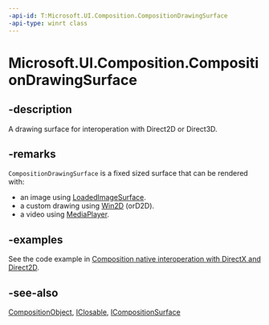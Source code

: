 ```yaml
---
-api-id: T:Microsoft.UI.Composition.CompositionDrawingSurface
-api-type: winrt class
---
```


<!-- Class syntax.
public class CompositionDrawingSurface : Windows.UI.Composition.CompositionObject, Windows.UI.Composition.ICompositionDrawingSurface, Windows.UI.Composition.ICompositionDrawingSurface2, Windows.UI.Composition.ICompositionSurface
-->

# Microsoft.UI.Composition.CompositionDrawingSurface

## -description

A drawing surface for interoperation with Direct2D or Direct3D.

## -remarks

`CompositionDrawingSurface` is a fixed sized surface that can be rendered with:

- an image using [LoadedImageSurface](/uwp/api/windows.ui.xaml.media.loadedimagesurface).
- a custom drawing using [Win2D](https://github.com/Microsoft/Win2D) (orD2D).
- a video using [MediaPlayer](/uwp/api/Windows.Media.Playback.MediaPlayer).

## -examples

See the code example in [Composition native interoperation with DirectX and Direct2D](/windows/uwp/composition/composition-native-interop).

## -see-also

[CompositionObject](compositionobject.md), [IClosable](/uwp/api/windows.foundation.iclosable), [ICompositionSurface](icompositionsurface.md)
